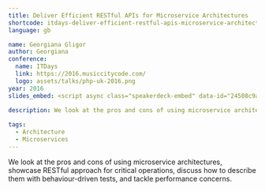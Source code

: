 ```yaml
---
title: Deliver Efficient RESTful APIs for Microservice Architectures
shortcode: itdays-deliver-efficient-restful-apis-microservice-architectures
language: gb

name: Georgiana Gligor
author: Georgiana
conference:
  name: ITDays
  link: https://2016.musiccitycode.com/
  logo: assets/talks/php-uk-2016.png
year: 2016
slides_embed: <script async class="speakerdeck-embed" data-id="24508c9a46c7482ca1104a9da67ea652" data-ratio="1.77777777777778" src="//speakerdeck.com/assets/embed.js"></script>

description: We look at the pros and cons of using microservice architectures, showcase RESTful approach for critical operations, discuss how to describe them with behaviour-driven tests, and tackle performance concerns.
             
tags:
  - Architecture
  - Microservices
---
```


We look at the pros and cons of using microservice architectures, showcase RESTful approach for critical operations, discuss how to describe them with behaviour-driven tests, and tackle performance concerns.

